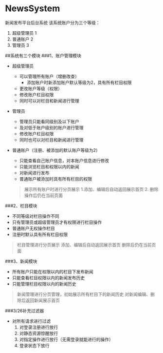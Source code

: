 # NewsSystem
新闻发布平台后台系统
该系统账户分为三个等级：
1. 超级管理员 1
2. 普通账户 2
3. 管理员 3

##系统有三个模块
###1、账户管理模块
- 超级管理员
  - 可以管理所有账户（增删改查）
    - 添加账户时新添加账户默认等级为2，具有所有栏目权限
  - 更改账户等级（权限）
  - 修改账户栏目权限
  - 同时可以对栏目和新闻进行管理
- 管理员
  - 管理员只能看同级别及以下账户
  - 及对低于账户级别的账户进行管理
  - 修改账户栏目权限
  - 同时也可以对栏目和新闻进行管理
- 普通账户（注册、被添加的默认账户等级为2）
  - 只能查看自己账户信息，对本账户信息进行修改
  - 只能浏览栏目和权限以内的新闻
  - 对新闻进行发布
  - 普通账户被添加时具有所有栏目的权限


  > 展示所有账户时进行分页展示
  > 1.添加、编辑后自动返回展示首页
  > 2. 删除操作后仍在当前页面

###2、栏目模块
- 不同等级对栏目操作不同
- 只有管理员或超级管理员才有权限进行栏目操作
- 普通账户无权操作栏目
- 注册时默认具有所有栏目权限

> 栏目管理进行分页展示
> 添加、编辑后自动返回展示首页
> 删除后仍在当前页面

###3、新闻模块
- 所有账户只能在权限以内的栏目下发布新闻
- 只能查看栏目权限以内的新闻发布历史
- 只能管理栏目权限以内的新闻历史

> 新闻管理进行分页管理，初始展示所有栏目下的新闻历史
> 对新闻编辑、删除后返回新闻展示首页

###3/26补充过滤器
- 对所有请求进行过滤
  1. 对登录注册进行放行
  2. 对静态资源惊醒放行
  3. 对指定操作进行放行（无需登录就能进行的操作）
  4. 登录状态下放行  

